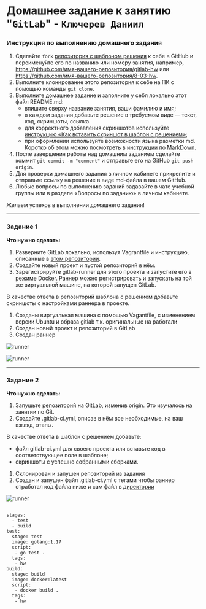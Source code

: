 # Домашнее задание к занятию "`GitLab`" - `Ключерев Даниил`

### Инструкция по выполнению домашнего задания

   1. Сделайте `fork` [репозитория c шаблоном решения](https://github.com/netology-code/sys-pattern-homework) к себе в GitHub и переименуйте его по названию или номеру занятия, например, https://github.com/имя-вашего-репозитория/gitlab-hw или https://github.com/имя-вашего-репозитория/8-03-hw.
   2. Выполните клонирование этого репозитория к себе на ПК с помощью команды `git clone`.
   3. Выполните домашнее задание и заполните у себя локально этот файл README.md:
      - впишите сверху название занятия, ваши фамилию и имя;
      - в каждом задании добавьте решение в требуемом виде — текст, код, скриншоты, ссылка.
      - для корректного добавления скриншотов используйте [инструкцию «Как вставить скриншот в шаблон с решением»](https://github.com/netology-code/sys-pattern-homework/blob/main/screen-instruction.md);
      - при оформлении используйте возможности языка разметки md. Коротко об этом можно посмотреть в [инструкции  по MarkDown](https://github.com/netology-code/sys-pattern-homework/blob/main/md-instruction.md).
   4. После завершения работы над домашним заданием сделайте коммит `git commit -m "comment"` и отправьте его на GitHub `git push origin`.
   5. Для проверки домашнего задания в личном кабинете прикрепите и отправьте ссылку на решение в виде md-файла в вашем GitHub.
   6. Любые вопросы по выполнению заданий задавайте в чате учебной группы или в разделе «Вопросы по заданию» в личном кабинете.
   
Желаем успехов в выполнении домашнего задания!

---

### Задание 1

**Что нужно сделать:**

1. Разверните GitLab локально, используя Vagrantfile и инструкцию, описанные в [этом репозитории](https://github.com/netology-code/sdvps-materials/tree/main/gitlab).   
2. Создайте новый проект и пустой репозиторий в нём.
3. Зарегистрируйте gitlab-runner для этого проекта и запустите его в режиме Docker. Раннер можно регистрировать и запускать на той же виртуальной машине, на которой запущен GitLab.

В качестве ответа в репозиторий шаблона с решением добавьте скриншоты с настройками раннера в проекте.

<ol start="1">
<li>Созданы виртуальная машина с помощью Vagantfile, с изменением версии Ubuntu и образа gitlab т.к. оригинальные на работали</li>
<li>Создан новый проект и репозиторий в GitLab</li>
<li>Создан раннер </li>
</ol>

![runner](https://github.com/idanko92/net-hw-klycherev/blob/hw-8-03/img/runner.jpg)  

![runner](https://github.com/idanko92/net-hw-klycherev/blob/hw-8-03/img/runnergitlab.jpg)  

---

### Задание 2

**Что нужно сделать:**

1. Запушьте [репозиторий](https://github.com/netology-code/sdvps-materials/tree/main/gitlab) на GitLab, изменив origin. Это изучалось на занятии по Git.
2. Создайте .gitlab-ci.yml, описав в нём все необходимые, на ваш взгляд, этапы.

В качестве ответа в шаблон с решением добавьте: 
   
 * файл gitlab-ci.yml для своего проекта или вставьте код в соответствующее поле в шаблоне; 
 * скриншоты с успешно собранными сборками.



 <ol start="1">
<li>Склонирован и запушен репозиторий из задания</li>
<li>Создан и запушен файл .gitlab-ci.yml с тегами чтобы раннер отработал код файла ниже и сам файл в <a href="https://github.com/idanko92/net-hw-klycherev/tree/hw-8-03">директории</a></li>
</ol>

![runner](https://github.com/idanko92/net-hw-klycherev/blob/hw-8-03/img/gitjobresult.jpg)  

```

stages:
  - test
  - build
test:
  stage: test
  image: golang:1.17
  script: 
   - go test .
  tags:
   - hw
build:
  stage: build
  image: docker:latest
  script:
   - docker build .
  tags:
   - hw
```
